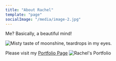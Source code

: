 ```yaml
---
title: "About Rachel"
template: "page"
socialImage: "/media/image-2.jpg"
---
```



Me? Basically, a beautiful mind!

![Misty taste of moonshine, teardrops in my eyes. ](/media/image-2.jpg)

Please visit my [Portfolio Page](https://heyiamrachel.gatsbyjs.io/)
![Rachel's Portfolio](/media/portfolio-page.jpg)